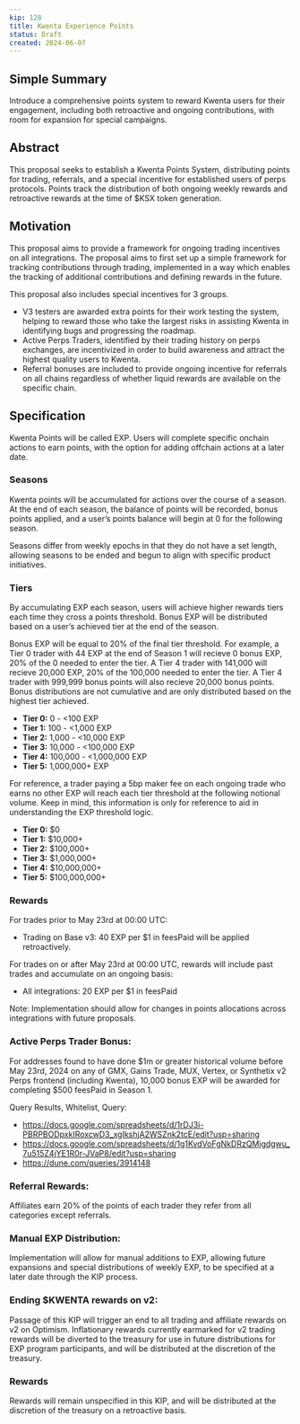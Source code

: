 ```yaml
---
kip: 128
title: Kwenta Experience Points
status: Draft
created: 2024-06-07
---
```


## Simple Summary
Introduce a comprehensive points system to reward Kwenta users for their engagement, including both retroactive and ongoing contributions, with room for expansion for special campaigns.

## Abstract
This proposal seeks to establish a Kwenta Points System, distributing points for trading, referrals, and a special incentive for established users of perps protocols. Points track the distribution of both ongoing weekly rewards and retroactive rewards at the time of $KSX token generation.

## Motivation
This proposal aims to provide a framework for ongoing trading incentives on all integrations. The proposal aims to first set up a simple framework for tracking contributions through trading, implemented in a way which enables the tracking of additional contributions and defining rewards in the future.

This proposal also includes special incentives for 3 groups. 
- V3 testers are awarded extra points for their work testing the system, helping to reward those who take the largest risks in assisting Kwenta in identifying bugs and progressing the roadmap.
- Active Perps Traders, identified by their trading history on perps exchanges, are incentivized in order to build awareness and attract the highest quality users to Kwenta.
- Referral bonuses are included to provide ongoing incentive for referrals on all chains regardless of whether liquid rewards are available on the specific chain.

## Specification
Kwenta Points will be called EXP. Users will complete specific onchain actions to earn points, with the option for adding offchain actions at a later date.

### Seasons
Kwenta points will be accumulated for actions over the course of a season. At the end of each season, the balance of points will be recorded, bonus points applied, and a user’s points balance will begin at 0 for the following season.

Seasons differ from weekly epochs in that they do not have a set length, allowing seasons to be ended and begun to align with specific product initiatives.

### Tiers
By accumulating EXP each season, users will achieve higher rewards tiers each time they cross a points threshold. Bonus EXP will be distributed based on a user’s achieved tier at the end of the season. 

Bonus EXP will be equal to 20% of the final tier threshold. For example, a Tier 0 trader with 44 EXP at the end of Season 1 will recieve 0 bonus EXP, 20% of the 0 needed to enter the tier. A Tier 4 trader with 141,000 will recieve 20,000 EXP, 20% of the 100,000 needed to enter the tier. A Tier 4 trader with 999,999 bonus points will also recieve 20,000 bonus points. Bonus distributions are not cumulative and are only distributed based on the highest tier achieved.

- **Tier 0:** 0 - <100 EXP 
- **Tier 1:** 100 - <1,000 EXP
- **Tier 2:** 1,000 - <10,000 EXP
- **Tier 3:** 10,000 - <100,000 EXP
- **Tier 4:** 100,000 - <1,000,000 EXP
- **Tier 5:** 1,000,000+ EXP

For reference, a trader paying a 5bp maker fee on each ongoing trade who earns no other EXP will reach each tier threshold at the following notional volume. Keep in mind, this information is only for reference to aid in understanding the EXP threshold logic.

- **Tier 0:** $0
- **Tier 1:** $10,000+
- **Tier 2:** $100,000+
- **Tier 3:** $1,000,000+
- **Tier 4:** $10,000,000+
- **Tier 5:** $100,000,000+

### Rewards
For trades prior to May 23rd at 00:00 UTC:
- Trading on Base v3: 40 EXP per $1 in feesPaid will be applied retroactively.

For trades on or after May 23rd at 00:00 UTC, rewards will include past trades and accumulate on an ongoing basis:
- All integrations: 20 EXP per $1 in feesPaid

Note: Implementation should allow for changes in points allocations across integrations with future proposals.

### Active Perps Trader Bonus:
For addresses found to have done $1m or greater historical volume before May 23rd, 2024 on any of GMX, Gains Trade, MUX, Vertex, or Synthetix v2 Perps frontend (including Kwenta), 10,000 bonus EXP will be awarded for completing $500 feesPaid in Season 1.

Query Results, Whitelist, Query: 
- https://docs.google.com/spreadsheets/d/1rDJ3i-PBRPBODpxkIRoxcwD3_xgIkshjA2WSZnk2tcE/edit?usp=sharing
- https://docs.google.com/spreadsheets/d/1g1KvdVoFgNkDRzQMjgdgwu_7u515Z4jYE1R0r-JVaP8/edit?usp=sharing
- https://dune.com/queries/3914148

### Referral Rewards:
Affiliates earn 20% of the points of each trader they refer from all categories except referrals.

### Manual EXP Distribution:
Implementation will allow for manual additions to EXP, allowing future expansions and special distributions of weekly EXP, to be specified at a later date through the KIP process.

### Ending $KWENTA rewards on v2:
Passage of this KIP will trigger an end to all trading and affiliate rewards on v2 on Optimism. Inflationary rewards currently earmarked for v2 trading rewards will be diverted to the treasury for use in future distributions for EXP program participants, and will be distributed at the discretion of the treasury.

### Rewards
Rewards will remain unspecified in this KIP, and will be distributed at the discretion of the treasury on a retroactive basis.
